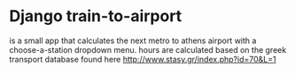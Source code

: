 # Django train-to-airport
is a small app that calculates the next metro to athens airport with a choose-a-station dropdown menu.
hours are calculated based on the greek transport database found here http://www.stasy.gr/index.php?id=70&L=1
